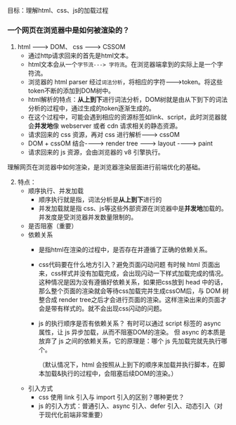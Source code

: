 目标：理解html、css、js的加载过程

### 一个网页在浏览器中是如何被渲染的？

1. html ---> DOM、  css ---> CSSOM
    * 通过http请求回来的首先是html文本。
    * html文本会从一个`字节流---> 字符流`。在浏览器端拿到的实际上是一个字符流。
    * 浏览器的 html parser 经过`词法分析`，将相应的字符--->token。将这些token不断的添加到DOM树中。
    * html解析的特点：**从上到下**进行词法分析，DOM树就是由从下到下的词法分析的过程中，通过生成的token逐渐生成的。
    * 在这个过程中，可能会遇到相应的资源标签如link、script，此时浏览器就会**并发地**像 webserver 或者 cdn 请求相关的静态资源。
    * 请求回来的 css 资源，再对 css 进行解析---> cssOM
    * DOM + cssOM 结合----> render tree ---> layout ----> paint
    * 请求回来的 js 资源，会由浏览器的 v8 引擎执行。

理解网页在浏览器中如何渲染，是浏览器渲染层面进行前端优化的基础。

2. 特点：
    * 顺序执行、并发加载
        * 顺序执行就是指，词法分析是**从上到下**进行的
        * 并发加载就是指 css、js等这些外部资源在浏览器中是**并发地**加载的。
          并发度是受浏览器并发数量限制的。
    * 是否阻塞（重要）
    * 依赖关系
        * 是指html在渲染的过程中，是否存在并遵循了正确的依赖关系。
        * css代码要在什么地方引入？避免页面闪动问题
          有时候 html 页面出来，css样式并没有加载完成，会出现闪动一下样式加载完成的情况。
          这种情况是因为没有遵循好依赖关系，如果把css放到 head 中的话，那么整个页面的渲染就会等待css加载完并生成cssOM后，与 DOM 树 整合成 render tree之后才会进行页面的渲染。这样渲染出来的页面才会是带有样式的。就不会出现css闪动的问题。
        * js 的执行顺序是否有依赖关系？
          有时可以通过 script 标签的 async 属性，让 js 异步加载，从而不阻塞DOM的渲染。
          但 async 的本质是放弃了 js 之间的依赖关系，它的原理是：哪个 js 先加载完就先执行哪个。

          （默认情况下，html 会按照从上到下的顺序来加载并执行脚本，在脚本加载&执行的过程中，会阻塞后续DOM的渲染。）
    * 引入方式   
        * css 使用 link 引入与 import 引入的区别？哪种更优？
        * js 的引入方式：普通引入、async 引入、defer 引入、动态引入（对于现代化前端非常重要） 












